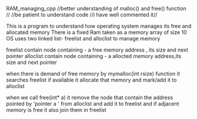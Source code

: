 RAM_managing_cpp
//better understanding of malloc() and free() function // //be patient to understand code //i have well commented it//

This is a program to understand how operating system manages its free and allocated memory There is a fixed Ram taken as a memory array of size 10 OS uses two linked list- freelist and alloclist to manage memory

freelist contain node containing - a free memory address , its size and next pointer alloclist contain node containing - a allocted memory address,its size and next pointer

when there is demand of free memory by mymalloc(int rsize) function it searches freelist if available it allocate that memory and mark/add it to alloclist

when we call free(int* a) it remove the node that contain the address pointed by 'pointer a ' from alloclist and add it to freelist and if adjacent memory is free it also join them in freelist
